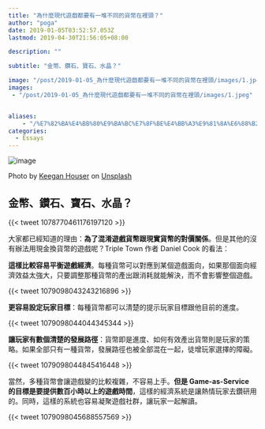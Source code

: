 ```yaml
---
title: "為什麼現代遊戲都要有一堆不同的貨幣在裡頭？"
author: "poga"
date: 2019-01-05T03:52:57.053Z
lastmod: 2019-04-30T21:56:05+08:00

description: ""

subtitle: "金幣、鑽石、寶石、水晶？"

image: "/post/2019-01-05_為什麼現代遊戲都要有一堆不同的貨幣在裡頭/images/1.jpeg"
images:
 - "/post/2019-01-05_為什麼現代遊戲都要有一堆不同的貨幣在裡頭/images/1.jpeg"


aliases:
    - "/%E7%82%BA%E4%BB%80%E9%BA%BC%E7%8F%BE%E4%BB%A3%E9%81%8A%E6%88%B2%E9%83%BD%E8%A6%81%E6%9C%89%E4%B8%80%E5%A0%86%E4%B8%8D%E5%90%8C%E7%9A%84%E8%B2%A8%E5%B9%A3%E5%9C%A8%E8%A3%A1%E9%A0%AD-abb784317211"
categories:
  - Essays
---
```


![image](/post/2019-01-05_為什麼現代遊戲都要有一堆不同的貨幣在裡頭/images/1.jpeg)

<!--more-->

Photo by [Keegan Houser](https://unsplash.com/photos/4mdjeo4J2Z8?utm_source=unsplash&amp;utm_medium=referral&amp;utm_content=creditCopyText) on [Unsplash](https://unsplash.com/search/photos/currency?utm_source=unsplash&amp;utm_medium=referral&amp;utm_content=creditCopyText)


## 金幣、鑽石、寶石、水晶？

{{< tweet 1078770461176197120 >}}

大家都已經知道的理由：**為了混淆遊戲貨幣跟現實貨幣的對價關係**。但是其他的沒有辦法用現金換貨幣的遊戲呢？Triple Town 作者 Daniel Cook 的看法：

**這樣比較容易平衡遊戲經濟**。每種貨幣可以對應到某個遊戲面向，如果那個面向經濟效益太強大，只要調整那種貨幣的產出跟消耗就能解決，而不會影響整個遊戲。

{{< tweet 1079098043243216896 >}}

**更容易設定玩家目標**：每種貨幣都可以清楚的提示玩家目標跟他目前的進度。

{{< tweet 1079098044044345344 >}}


**讓玩家有數個清楚的發展路徑**：貨幣即是進度、如何有效產出貨幣則是玩家的策略。如果全部只有一種貨幣，發展路徑也被全部混在一起，徒增玩家選擇的障礙。

{{< tweet 1079098044845416448 >}}


當然，多種貨幣會讓遊戲變的比較複雜，不容易上手。**但是 Game-as-Service 的目標是要提供數百小時以上的遊戲時間**，這樣的經濟系統是讓熱情玩家去鑽研用的。同時，這樣的系統也容易凝聚遊戲社群，讓玩家一起解讀。

{{< tweet 1079098045688557569 >}}
